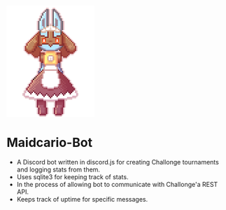![N|Solid](https://github.com/Survivian/Maidcario-Bot/blob/master/Maidcario.png)
# Maidcario-Bot
- A Discord bot written in discord.js for creating Challonge tournaments and logging stats from them.
- Uses sqlite3 for keeping track of stats.
- In the process of allowing bot to communicate with Challonge'a REST API.
- Keeps track of uptime for specific messages.
